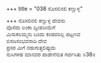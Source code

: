 +++
title = "038 ನೊಸಲಿನಲಿ ಕಣ್ಣುಳ್ಳ"

+++
ನೊಸಲಿನಲಿ ಕಣ್ಣುಳ್ಳ ದೇವನು   
ವೊಸೆದು ಲಂಕಾ ದ್ವೀಪಸೀಮೆಗೆ   
ಮಿಸುಕಲಮ್ಮನು ಬಂದು ಕಂಡವರಿಲ್ಲ ಪಟ್ಟಣವ  
ಬಿಸಜಸಂಭವನಾದಿ ದೇವ  
ಪ್ರಸರ ಮಿಗೆ ನಡುಗುತ್ತಲಿಪ್ಪುದು  
ನುಸಿಗಳಹ ಮಾನವರ ಪಾಡೇನೆನುತ ಗರ್ಜಿಸಿತು    ॥38॥